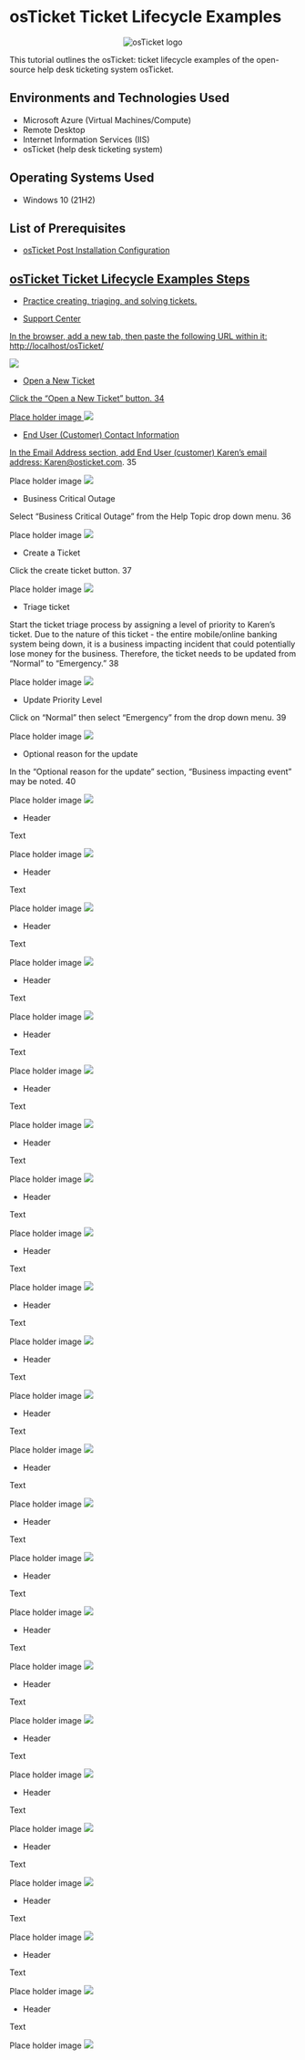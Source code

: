 # osTicket Ticket Lifecycle Examples
<p align="center">
<img src="https://i.imgur.com/Clzj7Xs.png" alt="osTicket logo"/>
</p>

This tutorial outlines the osTicket: ticket lifecycle examples of the open-source help desk ticketing system osTicket.<br />


<h2>Environments and Technologies Used</h2>

- Microsoft Azure (Virtual Machines/Compute)
- Remote Desktop
- Internet Information Services (IIS)
- osTicket (help desk ticketing system)

<h2>Operating Systems Used </h2>

- Windows 10</b> (21H2)

<h2>List of Prerequisites</h2>

- <a href="https://github.com/jenevasmith/osTicket-Post-Installation-Configuration">osTicket Post Installation Configuration 

<h2>osTicket Ticket Lifecycle Examples Steps</h2>
  
- Practice creating, triaging, and solving tickets. 

- Support Center 
  
In the browser, add a new tab, then paste the following URL within it: http://localhost/osTicket/
<p>
<img src="https://imgur.com/3Dl56dd.png">
</p>
<p>

- Open a New Ticket
  
Click the “Open a New Ticket” button.
34
<p>
Place holder image <img src="https://i.imgur.com/DJmEXEB.png">
</p>
<p>

- End User (Customer) Contact Information
  
In the Email Address section, add End User (customer) Karen’s email address: Karen@osticket.com.
35
<p>
Place holder image <img src="https://i.imgur.com/DJmEXEB.png">
</p>
<p>

- Business Critical Outage
  
Select “Business Critical Outage” from the Help Topic drop down menu.
36
<p>
Place holder image <img src="https://i.imgur.com/DJmEXEB.png">
</p>
<p>

- Create a Ticket
  
Click the create ticket button. 
37
<p>
Place holder image <img src="https://i.imgur.com/DJmEXEB.png">
</p>
<p>

- Triage ticket
  
Start the ticket triage process by assigning a level of priority to Karen’s ticket. Due to the nature of this ticket -  the entire mobile/online banking system being down, it is a business impacting incident that could potentially lose money for the business. Therefore, the ticket needs to be updated from “Normal” to “Emergency.” 
38
<p>
Place holder image <img src="https://i.imgur.com/DJmEXEB.png">
</p>
<p>
  
- Update Priority Level
  
Click on “Normal” then select “Emergency” from the drop down menu. 
39
<p>
Place holder image <img src="https://i.imgur.com/DJmEXEB.png">
</p>
<p>
  
- Optional reason for the update
  
In the “Optional reason for the update” section, “Business impacting event” may be noted.
40 
<p>
Place holder image <img src="https://i.imgur.com/DJmEXEB.png">
</p>
<p>
  
- Header
  
Text
<p>
Place holder image <img src="https://i.imgur.com/DJmEXEB.png">
</p>
<p>
  
- Header
  
Text
<p>
Place holder image <img src="https://i.imgur.com/DJmEXEB.png">
</p>
<p>
  
- Header
  
Text
<p>
Place holder image <img src="https://i.imgur.com/DJmEXEB.png">
</p>
<p>
  
- Header
  
Text
<p>
Place holder image <img src="https://i.imgur.com/DJmEXEB.png">
</p>
<p>
  
- Header
  
Text
<p>
Place holder image <img src="https://i.imgur.com/DJmEXEB.png">
</p>
<p>
  
- Header
  
Text
<p>
Place holder image <img src="https://i.imgur.com/DJmEXEB.png">
</p>
<p>
  
- Header
  
Text
<p>
Place holder image <img src="https://i.imgur.com/DJmEXEB.png">
</p>
<p>
  
- Header
  
Text
<p>
Place holder image <img src="https://i.imgur.com/DJmEXEB.png">
</p>
<p>
  
- Header
  
Text
<p>
Place holder image <img src="https://i.imgur.com/DJmEXEB.png">
</p>
<p>
  
- Header
  
Text
<p>
Place holder image <img src="https://i.imgur.com/DJmEXEB.png">
</p>
<p>
  
- Header
  
Text
<p>
Place holder image <img src="https://i.imgur.com/DJmEXEB.png">
</p>
<p>
  
- Header
  
Text
<p>
Place holder image <img src="https://i.imgur.com/DJmEXEB.png">
</p>
<p>
  
- Header
  
Text
<p>
Place holder image <img src="https://i.imgur.com/DJmEXEB.png">
</p>
<p>
  
- Header
  
Text
<p>
Place holder image <img src="https://i.imgur.com/DJmEXEB.png">
</p>
<p>

- Header
  
Text
<p>
Place holder image <img src="https://i.imgur.com/DJmEXEB.png">
</p>
<p>
  
- Header
  
Text
<p>
Place holder image <img src="https://i.imgur.com/DJmEXEB.png">
</p>
<p>

- Header
  
Text
<p>
Place holder image <img src="https://i.imgur.com/DJmEXEB.png">
</p>
<p>
  
- Header
  
Text
<p>
Place holder image <img src="https://i.imgur.com/DJmEXEB.png">
</p>
<p>

- Header
  
Text
<p>
Place holder image <img src="https://i.imgur.com/DJmEXEB.png">
</p>
<p>
  
- Header
  
Text
<p>
Place holder image <img src="https://i.imgur.com/DJmEXEB.png">
</p>
<p>
  
- Header
  
Text
<p>
Place holder image <img src="https://i.imgur.com/DJmEXEB.png">
</p>
<p>
  
- Header
  
Text
<p>
Place holder image <img src="https://i.imgur.com/DJmEXEB.png">
</p>
<p>

- Header
  
Text
<p>
Place holder image <img src="https://i.imgur.com/DJmEXEB.png">
</p>
<p>
